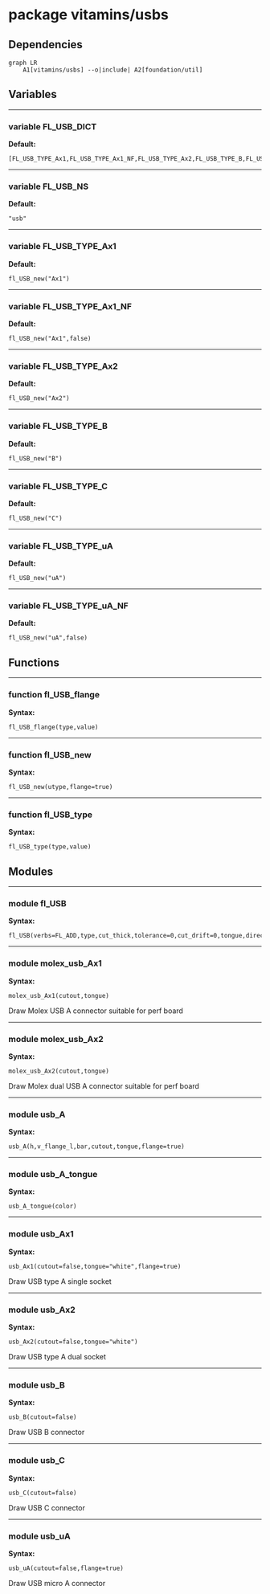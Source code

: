 # package vitamins/usbs

## Dependencies

```mermaid
graph LR
    A1[vitamins/usbs] --o|include| A2[foundation/util]
```

## Variables

---

### variable FL_USB_DICT

__Default:__

    [FL_USB_TYPE_Ax1,FL_USB_TYPE_Ax1_NF,FL_USB_TYPE_Ax2,FL_USB_TYPE_B,FL_USB_TYPE_C,FL_USB_TYPE_uA,FL_USB_TYPE_uA_NF,]

---

### variable FL_USB_NS

__Default:__

    "usb"

---

### variable FL_USB_TYPE_Ax1

__Default:__

    fl_USB_new("Ax1")

---

### variable FL_USB_TYPE_Ax1_NF

__Default:__

    fl_USB_new("Ax1",false)

---

### variable FL_USB_TYPE_Ax2

__Default:__

    fl_USB_new("Ax2")

---

### variable FL_USB_TYPE_B

__Default:__

    fl_USB_new("B")

---

### variable FL_USB_TYPE_C

__Default:__

    fl_USB_new("C")

---

### variable FL_USB_TYPE_uA

__Default:__

    fl_USB_new("uA")

---

### variable FL_USB_TYPE_uA_NF

__Default:__

    fl_USB_new("uA",false)

## Functions

---

### function fl_USB_flange

__Syntax:__

```text
fl_USB_flange(type,value)
```

---

### function fl_USB_new

__Syntax:__

```text
fl_USB_new(utype,flange=true)
```

---

### function fl_USB_type

__Syntax:__

```text
fl_USB_type(type,value)
```

## Modules


---

### module fl_USB

__Syntax:__

    fl_USB(verbs=FL_ADD,type,cut_thick,tolerance=0,cut_drift=0,tongue,direction,octant)

---

### module molex_usb_Ax1

__Syntax:__

    molex_usb_Ax1(cutout,tongue)

Draw Molex USB A connector suitable for perf board

---

### module molex_usb_Ax2

__Syntax:__

    molex_usb_Ax2(cutout,tongue)

Draw Molex dual USB A connector suitable for perf board

---

### module usb_A

__Syntax:__

    usb_A(h,v_flange_l,bar,cutout,tongue,flange=true)

---

### module usb_A_tongue

__Syntax:__

    usb_A_tongue(color)

---

### module usb_Ax1

__Syntax:__

    usb_Ax1(cutout=false,tongue="white",flange=true)

Draw USB type A single socket

---

### module usb_Ax2

__Syntax:__

    usb_Ax2(cutout=false,tongue="white")

Draw USB type A dual socket

---

### module usb_B

__Syntax:__

    usb_B(cutout=false)

Draw USB B connector

---

### module usb_C

__Syntax:__

    usb_C(cutout=false)

Draw USB C connector

---

### module usb_uA

__Syntax:__

    usb_uA(cutout=false,flange=true)

Draw USB micro A connector


